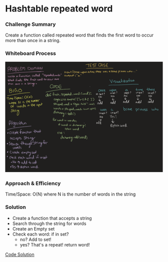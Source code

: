 # Hashtable repeated word

### Challenge Summary
Create a function called repeated word that finds the first word to occur more than once in a string.

### Whiteboard Process
<!-- Embedded whiteboard image -->
![Whiteboard](Codechallenge31.png)

### Approach & Efficiency
<!-- What approach did you take? Why? What is the Big O space/time for this approach? -->
Time/Space: O(N) where N is the number of words in the string

### Solution
<!-- Show how to run your code, and examples of it in action -->

* Create a function that accepts a string
* Search through the string for words
* Create an Empty set
* Check each word: if in set?
  * no? Add to set!
  * yes? That's a repeat! return word!
  
[Code Solution](../../code_challenges/hashtable_repeated_word.py)
